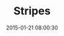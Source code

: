 ---
layout: post
title:  "Stripes"
number: "21"
date:   2015-01-21 08:00:30
large-image: "https://farm9.staticflickr.com/8658/16296923225_14b1a7bd31_k.jpg"
---
